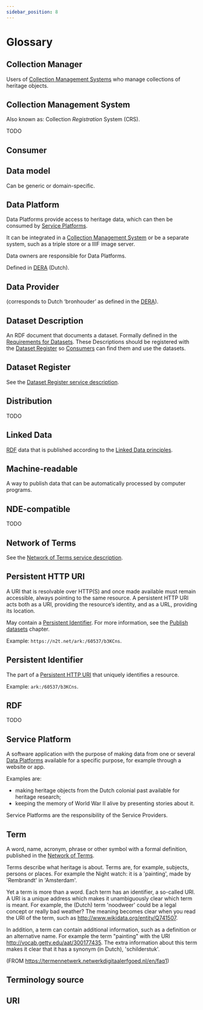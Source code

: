 ```yaml
---
sidebar_position: 8
---
```


# Glossary

## Collection Manager

Users of [Collection Management Systems](#collection-management-system) who manage collections of heritage objects.

## Collection Management System

Also known as: Collection _Registration_ System (CRS).

TODO

## Consumer



## Data model

Can be generic or domain-specific.

## Data Platform

Data Platforms provide access to heritage data, which can then be consumed by [Service Platforms](#service-platform).

It can be integrated in a [Collection Management System](#collection-management-system) or be a separate system,
such as a triple store or a IIIF image server.

Data owners are responsible for Data Platforms.

Defined in [DERA](https://dera.netwerkdigitaalerfgoed.nl/index.php/Platforms#Dataplatform) (Dutch).

## Data Provider

(corresponds to Dutch ‘bronhouder’ as defined in the [DERA](https://dera.netwerkdigitaalerfgoed.nl/index.php/Rollen#Bronhouder)).

## Dataset Description

An RDF document that documents a dataset. Formally defined in the [Requirements for Datasets](https://docs.nde.nl/requirements-datasets/).
These Descriptions should be registered with the [Dataset Register](#dataset-register)
so [Consumers](#consumer) can find them and use the datasets.

## Dataset Register

See the [Dataset Register service description](services/dataset-register/index.md).

## Distribution

TODO

## Linked Data

[RDF](#rdf) data that is published according to the [Linked Data principles](https://www.w3.org/DesignIssues/LinkedData.html).

## Machine-readable

A way to publish data that can be automatically processed by computer programs.

## NDE-compatible

TODO

## Network of Terms

See the [Network of Terms service description](services/network-of-terms/index.md).

## Persistent HTTP URI

A URI that is resolvable over HTTP(S) and once made available must remain accessible, always pointing to the same resource.
A persistent HTTP URI acts both as a URI, providing the resource’s identity, and as a URL, providing its location.

May contain a [Persistent Identifier](#persistent-identifier).
For more information, see the [Publish datasets](publish/persistent-uris.md) chapter.

Example: `https://n2t.net/ark:/60537/b3KCns`.

## Persistent Identifier

The part of a [Persistent HTTP URI](#persistent-http-uri) that uniquely identifies a resource.

Example: `ark:/60537/b3KCns`.

## RDF

TODO

## Service Platform

A software application with the purpose of making data from one or several [Data Platforms](#data-platform)
available for a specific purpose, for example through a website or app.

Examples are:

- making heritage objects from the Dutch colonial past available for heritage research;
- keeping the memory of World War II alive by presenting stories about it.

Service Platforms are the responsibility of the Service Providers.

## Term

A word, name, acronym, phrase or other symbol with a formal definition, published in the [Network of Terms](/services/network-of-terms/index.md).

Terms describe what heritage is about. Terms are, for example, subjects, persons or places. For example the Night watch: it is a 'painting', made by 'Rembrandt' in 'Amsterdam'.

Yet a term is more than a word. Each term has an identifier, a so-called URI. A URI is a unique address which makes it unambiguously clear which term is meant. For example, the (Dutch) term 'noodweer' could be a legal concept or really bad weather? The meaning becomes clear when you read the URI of the term, such as http://www.wikidata.org/entity/Q741507.

In addition, a term can contain additional information, such as a definition or an alternative name. For example the term "painting" with the URI http://vocab.getty.edu/aat/300177435. The extra information about this term makes it clear that it has a synonym (in Dutch), 'schilderstuk'.

(FROM https://termennetwerk.netwerkdigitaalerfgoed.nl/en/faq1)

## Terminology source

## URI
